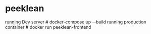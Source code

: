 # peeklean

running Dev server # docker-compose up --build
running production container # docker run peeklean-frontend
